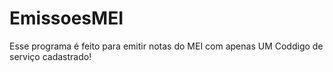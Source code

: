 # EmissoesMEI
Esse programa é feito para emitir notas do MEI com apenas UM Coddigo de serviço cadastrado!

